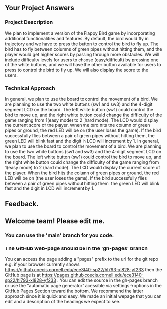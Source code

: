 ## Your Project Answers

### Project Description

We plan to implement a version of the Flappy Bird game by incorporating additional functionalities and features. By default, the bird would fly in trajectory and we have to press the button to control the bird to fly up. The bird has to fly between columns of green pipes without hitting them, and the player would get higher scores by passing through more obstacles. We will include difficulty levels for users to choose (easy/difficult) by pressing one of the white buttons, and we will have the other button available for users to press to control the bird to fly up. We will also display the score to the users. 
### Technical Approach

In general, we plan to use the board to control the movement of a bird. We are planning to use the two white buttons (sw1 and sw3) and the 4-digit segment LCD on the board. The left white button (sw1) could control the bird to move up, and the right white button could change the difficulty of the game ranging from 1(easy mode) to 2 (hard mode). The LCD would display the current score of the player. When the bird hits the column of green pipes or ground, the red LED will be on (the user loses the game). If the bird successfully flies between a pair of green pipes without hitting them, the green LED will blink fast and the digit in LCD will increment by 1.
In general, we plan to use the board to control the movement of a bird. We are planning to use the two white buttons (sw1 and sw3) and the 4-digit segment LCD on the board. The left white button (sw1) could control the bird to move up, and the right white button could change the difficulty of the game ranging from 1(easy mode) to 2 (hard mode). The LCD would display the current score of the player. When the bird hits the column of green pipes or ground, the red LED will be on (the user loses the game). If the bird successfully flies between a pair of green pipes without hitting them, the green LED will blink fast and the digit in LCD will increment by 1.

## Feedback.

## Welcome team! Please edit me.
### You can use the 'main' branch for you code.
### The GitHub web-page should be in the 'gh-pages' branch
You can access the page adding a "pages" prefix to the url for the git repo e.g. if your browser currently shows https://github.coecis.cornell.edu/ece3140-sp22/hl793-xl828-yf233 then the GitHub page is at https://pages.github.coecis.cornell.edu/ece3140-sp22/hl793-xl828-yf233 . You can edit the source in the gh-pages branch or use the "automatic page generator" acessible via settings->options in the GitHub Pages Section toward the bottom. We recommend the latter approach since it is quick and easy. We made an initial wepage that you can edit and a description of the headings we expect to see.